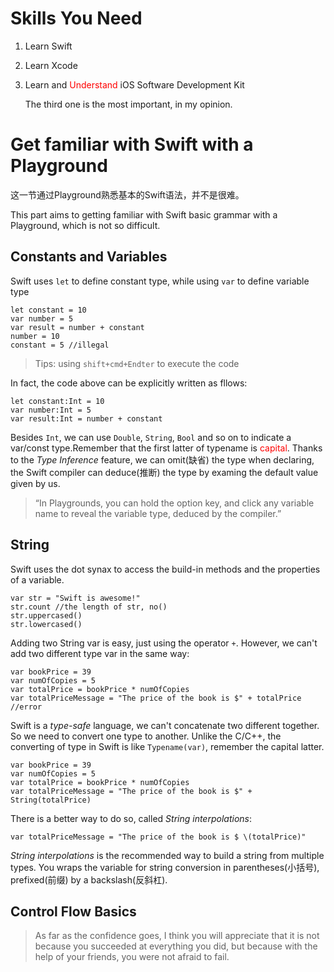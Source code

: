 # Skills You Need

1. Learn Swift

2. Learn Xcode

3. Learn and <font color = "red">Understand</font> iOS Software Development Kit

   The third one is the most important, in my opinion.

# Get familiar with Swift with a Playground

这一节通过Playground熟悉基本的Swift语法，并不是很难。

This part aims to getting familiar with Swift basic grammar with a Playground, which is not so difficult.

## Constants and Variables

Swift uses `let` to define constant type, while using `var` to define variable type

```Sw
let constant = 10
var number = 5
var result = number + constant
number = 10
constant = 5 //illegal
```

> Tips: using `shift+cmd+Endter` to execute the code

In fact, the code above can be explicitly written as fllows:

```sw
let constant:Int = 10
var number:Int = 5
var result:Int = number + constant
```

Besides `Int`, we can use `Double`, `String`, `Bool` and so on to indicate a var/const type.Remember that the first latter of typename is <font color = "red">capital</font>. Thanks to the _Type Inference_ feature, we can omit(缺省) the type when declaring, the Swift compiler can deduce(推断) the type by examing the default value given by us.

> “In Playgrounds, you can hold the option key, and click any variable name to reveal the variable type, deduced by the compiler.”

## String

Swift uses the dot synax to access the build-in methods and the properties of a variable.

```sw
var str = "Swift is awesome!"
str.count //the length of str, no()
str.uppercased()
str.lowercased()
```

Adding two String var is easy, just using the operator `+`. However, we can't add two different type var in the same way:

```sw
var bookPrice = 39
var numOfCopies = 5
var totalPrice = bookPrice * numOfCopies
var totalPriceMessage = "The price of the book is $" + totalPrice //error
```

Swift is a _type-safe_ language, we can't concatenate two different together. So we need to convert one type to another. Unlike the C/C++, the converting of type in Swift is like `Typename(var)`, remember the capital latter.

```sw
var bookPrice = 39
var numOfCopies = 5
var totalPrice = bookPrice * numOfCopies
var totalPriceMessage = "The price of the book is $" + String(totalPrice)
```

There is a better way to do so, called _String interpolations_:

```sw
var totalPriceMessage = "The price of the book is $ \(totalPrice)"
```

_String interpolations_ is the recommended way to build a string from multiple types. You wraps the variable for string conversion in parentheses(小括号), prefixed(前缀) by a backslash(反斜杠).

## Control Flow Basics

> As far as the confidence goes, I think you will appreciate that it is not because you succeeded at everything you did, but because with the help of your friends, you were not afraid to fail.















